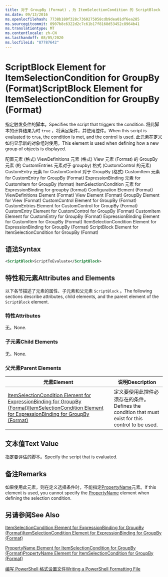 ```yaml
---
title: 对于 GroupBy (Format) ，为 ItemSelectionCondition 的 ScriptBlock 元素 |Microsoft Docs
ms.date: 09/13/2016
ms.openlocfilehash: 7738b180f328c7360275058cdb9dea01df6ea285
ms.sourcegitcommit: 0907b8c6322d2c7c61b17f8168d53452c8964b41
ms.translationtype: MT
ms.contentlocale: zh-CN
ms.lasthandoff: 08/05/2020
ms.locfileid: "87787642"
---
```

# <a name="scriptblock-element-for-itemselectioncondition-for-groupby-format"></a><span data-ttu-id="5da07-102">ScriptBlock Element for ItemSelectionCondition for GroupBy (Format)</span><span class="sxs-lookup"><span data-stu-id="5da07-102">ScriptBlock Element for ItemSelectionCondition for GroupBy (Format)</span></span>

<span data-ttu-id="5da07-103">指定触发条件的脚本。</span><span class="sxs-lookup"><span data-stu-id="5da07-103">Specifies the script that triggers the condition.</span></span> <span data-ttu-id="5da07-104">将此脚本的计算结果为时 `true` ，将满足条件，并使用控件。</span><span class="sxs-lookup"><span data-stu-id="5da07-104">When this script is evaluated to `true`, the condition is met, and the control is used.</span></span> <span data-ttu-id="5da07-105">此元素在定义如何显示新的对象组时使用。</span><span class="sxs-lookup"><span data-stu-id="5da07-105">This element is used when defining how a new group of objects is displayed.</span></span>

<span data-ttu-id="5da07-106">配置元素 (格式) ViewDefinitions 元素 (格式) View 元素 (Format) 的 GroupBy 元素 (的 CustomEntries 元素对于 groupby) 格式 (CustomControl 的元素) CustomEntry 元素 for CustomControl 对于 GroupBy (格式) CustomItem 元素 for CustomEntry for GroupBy (Format) ExpressionBinding 元素 for CustomItem for GroupBy (format) ItemSelectionCondition 元素 for ExpressionBinding for groupby (format) </span><span class="sxs-lookup"><span data-stu-id="5da07-106">Configuration Element (Format) ViewDefinitions Element (Format) View Element (Format) GroupBy Element for View (Format) CustomControl Element for GroupBy (Format) CustomEntries Element for CustomControl for GroupBy (Format) CustomEntry Element for CustomControl for GroupBy (Format) CustomItem Element for CustomEntry for GroupBy (Format) ExpressionBinding Element for CustomItem for GroupBy (Format) ItemSelectionCondition Element for ExpressionBinding for GroupBy (Format) ScriptBlock Element for ItemSelectionCondition for GroupBy (Format)</span></span>

## <a name="syntax"></a><span data-ttu-id="5da07-107">语法</span><span class="sxs-lookup"><span data-stu-id="5da07-107">Syntax</span></span>

```xml
<ScriptBlock>ScriptToEvaluate</ScriptBlock>
```

## <a name="attributes-and-elements"></a><span data-ttu-id="5da07-108">特性和元素</span><span class="sxs-lookup"><span data-stu-id="5da07-108">Attributes and Elements</span></span>

<span data-ttu-id="5da07-109">以下各节描述了元素的属性、子元素和父元素 `ScriptBlock` 。</span><span class="sxs-lookup"><span data-stu-id="5da07-109">The following sections describe attributes, child elements, and the parent element of the `ScriptBlock` element.</span></span>

### <a name="attributes"></a><span data-ttu-id="5da07-110">特性</span><span class="sxs-lookup"><span data-stu-id="5da07-110">Attributes</span></span>

<span data-ttu-id="5da07-111">无。</span><span class="sxs-lookup"><span data-stu-id="5da07-111">None.</span></span>

### <a name="child-elements"></a><span data-ttu-id="5da07-112">子元素</span><span class="sxs-lookup"><span data-stu-id="5da07-112">Child Elements</span></span>

<span data-ttu-id="5da07-113">无。</span><span class="sxs-lookup"><span data-stu-id="5da07-113">None.</span></span>

### <a name="parent-elements"></a><span data-ttu-id="5da07-114">父元素</span><span class="sxs-lookup"><span data-stu-id="5da07-114">Parent Elements</span></span>

|<span data-ttu-id="5da07-115">元素</span><span class="sxs-lookup"><span data-stu-id="5da07-115">Element</span></span>|<span data-ttu-id="5da07-116">说明</span><span class="sxs-lookup"><span data-stu-id="5da07-116">Description</span></span>|
|-------------|-----------------|
|[<span data-ttu-id="5da07-117">ItemSelectionCondition Element for ExpressionBinding for GroupBy (Format)</span><span class="sxs-lookup"><span data-stu-id="5da07-117">ItemSelectionCondition Element for ExpressionBinding for GroupBy (Format)</span></span>](./itemselectioncondition-element-for-expressionbinding-for-groupby-format.md)|<span data-ttu-id="5da07-118">定义要使用此控件必须存在的条件。</span><span class="sxs-lookup"><span data-stu-id="5da07-118">Defines the condition that must exist for this control to be used.</span></span>|

## <a name="text-value"></a><span data-ttu-id="5da07-119">文本值</span><span class="sxs-lookup"><span data-stu-id="5da07-119">Text Value</span></span>

<span data-ttu-id="5da07-120">指定要评估的脚本。</span><span class="sxs-lookup"><span data-stu-id="5da07-120">Specify the script that is evaluated.</span></span>

## <a name="remarks"></a><span data-ttu-id="5da07-121">备注</span><span class="sxs-lookup"><span data-stu-id="5da07-121">Remarks</span></span>

<span data-ttu-id="5da07-122">如果使用此元素，则在定义选择条件时，不能指定[PropertyName](./propertyname-element-for-itemselectioncondition-for-groupby-format.md)元素。</span><span class="sxs-lookup"><span data-stu-id="5da07-122">If this element is used, you cannot specify the [PropertyName](./propertyname-element-for-itemselectioncondition-for-groupby-format.md) element when defining the selection condition.</span></span>

## <a name="see-also"></a><span data-ttu-id="5da07-123">另请参阅</span><span class="sxs-lookup"><span data-stu-id="5da07-123">See Also</span></span>

[<span data-ttu-id="5da07-124">ItemSelectionCondition Element for ExpressionBinding for GroupBy (Format)</span><span class="sxs-lookup"><span data-stu-id="5da07-124">ItemSelectionCondition Element for ExpressionBinding for GroupBy (Format)</span></span>](./itemselectioncondition-element-for-expressionbinding-for-groupby-format.md)

[<span data-ttu-id="5da07-125">PropertyName Element for ItemSelectionCondition for GroupBy (Format)</span><span class="sxs-lookup"><span data-stu-id="5da07-125">PropertyName Element for ItemSelectionCondition for GroupBy (Format)</span></span>](./propertyname-element-for-itemselectioncondition-for-groupby-format.md)

[<span data-ttu-id="5da07-126">编写 PowerShell 格式设置文件</span><span class="sxs-lookup"><span data-stu-id="5da07-126">Writing a PowerShell Formatting File</span></span>](./writing-a-powershell-formatting-file.md)
